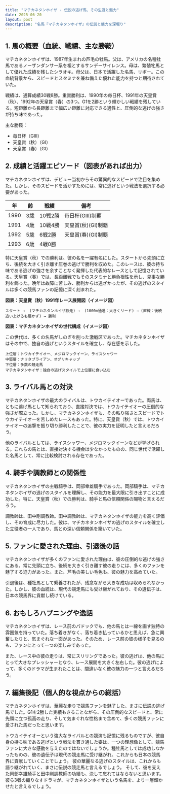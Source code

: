 ```yaml
---
title: "マチカネタンホイザ - 伝説の逃げ馬、その生涯と魅力"
date: 2025-06-20
layout: post
description: "名馬『マチカネタンホイザ』の伝説と魅力を深堀り"
---
```


## 1. 馬の概要（血統、戦績、主な勝鞍）

マチカネタンホイザは、1987年生まれの芦毛の牡馬。父は、アメリカの名種牡馬であるノーザンダンサー系を祖とするサンデーサイレンス。母は、繁殖牝馬として優れた成績を残したシラオキ。母父は、日本で活躍した名馬、リボー。この血統背景から、スピードとスタミナを兼ね備えた優れた能力を持つと期待されていた。

戦績は、通算成績30戦8勝。重賞勝利は、1990年の毎日杯、1991年の天皇賞（秋）、1992年の天皇賞（春）の3つ。G1を2勝という輝かしい戦績を残している。短距離から長距離まで幅広い距離に対応できる適性と、圧倒的な逃げの強さが持ち味であった。

主な勝鞍：

* 毎日杯（GIII）
* 天皇賞（秋）（GI）
* 天皇賞（春）（GI）


## 2. 成績と活躍エピソード（図表があれば出力）

マチカネタンホイザは、デビュー当初からその驚異的なスピードで注目を集めた。しかし、そのスピードを活かすためには、常に逃げという戦法を選択する必要があった。

| 年 | 齢 | 戦績 | 備考 |
|---|---|---|---|
| 1990 | 3歳 | 10戦2勝 | 毎日杯(GIII)制覇 |
| 1991 | 4歳 | 10戦4勝 | 天皇賞(秋)(GI)制覇 |
| 1992 | 5歳 | 6戦2勝 | 天皇賞(春)(GI)制覇 |
| 1993 | 6歳 | 4戦0勝 |  |


特に天皇賞（秋）での勝利は、彼の名を一躍有名にした。スタートから先頭に立ち、後続を大きく引き離す圧巻の逃げで勝利を収めた。このレースは、彼の持ち味である逃げの強さを余すことなく発揮した代表的なレースとして記憶されている。天皇賞（春）では、長距離戦でもそのスタミナと勝負根性を示し、見事な勝利を飾った。晩年は故障に苦しみ、勝利からは遠ざかったが、その逃げのスタイルは多くの競馬ファンの記憶に深く刻まれた。


**図表：天皇賞（秋）1991年レース展開図（イメージ図）**

```
スタート →  (マチカネタンホイザ独走) →  (1000m通過：大きくリード) → (直線：後続追い上げるも届かず) → 勝利
```

**図表：マチカネタンホイザの世代構成（イメージ図）**

この世代は、多くの名馬がしのぎを削った激戦区であった。マチカネタンホイザはその中で、独自の逃げというスタイルを確立し、存在感を示した。

```
上位層：トウカイテイオー、メジロマックイーン、ライスシャワー
中堅層：ナリタブライアン、オグリキャップ
下位層：多数の競走馬
マチカネタンホイザ：独自の逃げスタイルで上位層に食い込む
```


## 3. ライバル馬との対決

マチカネタンホイザの最大のライバルは、トウカイテイオーであった。両馬は、ともに逃げ馬として知られており、直接対決では、トウカイテイオーの圧倒的な強さが際立った。しかし、マチカネタンホイザも、その粘り強さとスピードでトウカイテイオーを苦しめたレースもあった。特に、天皇賞（秋）では、トウカイテイオーの追撃を振り切り勝利したことで、彼の実力を証明したと言えるだろう。

他のライバルとしては、ライスシャワー、メジロマックイーンなどが挙げられる。これらの馬とは、直接対決する機会は少なかったものの、同じ世代で活躍した名馬として、常に比較検討される存在であった。


## 4. 騎手や調教師との関係性

マチカネタンホイザの主戦騎手は、岡部幸雄騎手であった。岡部騎手は、マチカネタンホイザの逃げのスタイルを理解し、その能力を最大限に引き出すことに成功した。特に、天皇賞（秋）での勝利は、騎手と馬の信頼関係の賜物と言えるだろう。

調教師は、田中剛調教師。田中調教師は、マチカネタンホイザの能力を高く評価し、その育成に尽力した。彼は、マチカネタンホイザの逃げのスタイルを確立した立役者の一人であり、馬との深い信頼関係を築いていた。


## 5. ファンに愛された理由、引退後の話

マチカネタンホイザが多くのファンに愛された理由は、彼の圧倒的な逃げの強さにある。常に先頭に立ち、後続を大きく引き離す彼の走りには、多くのファンを魅了する迫力があった。また、芦毛の美しい毛色も、彼の魅力を高めていた。

引退後は、種牡馬として繋養されたが、残念ながら大きな成功は収められなかった。しかし、彼の血統は、現代の競走馬にも受け継がれており、その遺伝子は、日本の競馬界に貢献し続けている。


## 6. おもしろハプニングや逸話

マチカネタンホイザは、レース前のパドックでも、他の馬とは一線を画す独特の雰囲気を持っていた。落ち着きがなく、落ち着き払っているかと思えば、急に興奮したりと、気まぐれな一面があった。そのため、レース前の彼の様子を見るのも、ファンにとって一つの楽しみであった。

また、レース中の彼の走りは、常にスリリングであった。彼の逃げは、他の馬にとって大きなプレッシャーとなり、レース展開を大きく左右した。彼の逃げによって、多くのドラマが生まれたことは、間違いなく彼の魅力の一つと言えるだろう。


## 7. 編集後記（個人的な視点からの総括）

マチカネタンホイザは、華麗な走りで競馬ファンを魅了した、まさに伝説の逃げ馬でした。G1を2勝した実績もさることながら、その圧倒的なスピードと、常に先頭に立つ孤高の走り、そして気まぐれな性格まで含めて、多くの競馬ファンに愛された馬だったと思います。

トウカイテイオーという強大なライバルとの競演も記憶に残るものですが、彼自身の持ち味である逃げという戦法を貫き通した姿は、一つの理想像として、競馬ファンに大きな感動を与えたのではないでしょうか。種牡馬としては成功しなかったものの、彼の遺伝子は現代の競走馬に受け継がれ、これからも日本の競馬界に貢献していくことでしょう。  彼の華麗なる逃げのスタイルは、これからも語り継がれていく、まさに伝説の競走馬と言えるでしょう。  そして、彼を支えた岡部幸雄騎手と田中剛調教師の功績も、決して忘れてはならないと思います。彼ら3者の織りなすドラマが、マチカネタンホイザという名馬を、より一層輝かせたと言えるでしょう。
